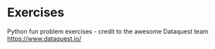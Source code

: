 # Exercises 

Python fun problem exercises - credit to the awesome Dataquest team https://www.dataquest.io/
